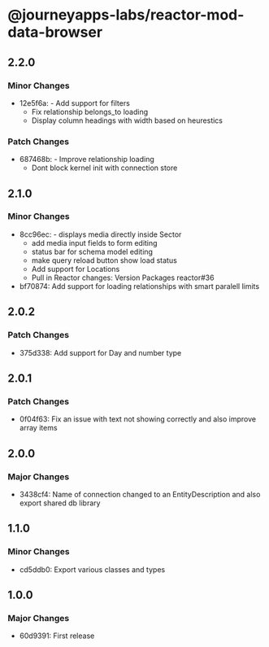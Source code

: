 # @journeyapps-labs/reactor-mod-data-browser

## 2.2.0

### Minor Changes

- 12e5f6a: - Add support for filters
  - Fix relationship belongs_to loading
  - Display column headings with width based on heurestics

### Patch Changes

- 687468b: - Improve relationship loading
  - Dont block kernel init with connection store

## 2.1.0

### Minor Changes

- 8cc96ec: - displays media directly inside Sector
  - add media input fields to form editing
  - status bar for schema model editing
  - make query reload button show load status
  - Add support for Locations
  - Pull in Reactor changes: Version Packages reactor#36
- bf70874: Add support for loading relationships with smart paralell limits

## 2.0.2

### Patch Changes

- 375d338: Add support for Day and number type

## 2.0.1

### Patch Changes

- 0f04f63: Fix an issue with text not showing correctly and also improve array items

## 2.0.0

### Major Changes

- 3438cf4: Name of connection changed to an EntityDescription and also export shared db library

## 1.1.0

### Minor Changes

- cd5ddb0: Export various classes and types

## 1.0.0

### Major Changes

- 60d9391: First release
